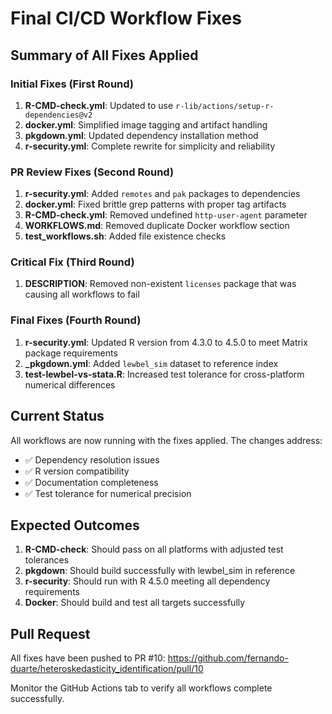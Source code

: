 # Final CI/CD Workflow Fixes

## Summary of All Fixes Applied

### Initial Fixes (First Round)
1. **R-CMD-check.yml**: Updated to use `r-lib/actions/setup-r-dependencies@v2`
2. **docker.yml**: Simplified image tagging and artifact handling
3. **pkgdown.yml**: Updated dependency installation method
4. **r-security.yml**: Complete rewrite for simplicity and reliability

### PR Review Fixes (Second Round)
1. **r-security.yml**: Added `remotes` and `pak` packages to dependencies
2. **docker.yml**: Fixed brittle grep patterns with proper tag artifacts
3. **R-CMD-check.yml**: Removed undefined `http-user-agent` parameter
4. **WORKFLOWS.md**: Removed duplicate Docker workflow section
5. **test_workflows.sh**: Added file existence checks

### Critical Fix (Third Round)
1. **DESCRIPTION**: Removed non-existent `licenses` package that was causing all workflows to fail

### Final Fixes (Fourth Round)
1. **r-security.yml**: Updated R version from 4.3.0 to 4.5.0 to meet Matrix package requirements
2. **_pkgdown.yml**: Added `lewbel_sim` dataset to reference index
3. **test-lewbel-vs-stata.R**: Increased test tolerance for cross-platform numerical differences

## Current Status
All workflows are now running with the fixes applied. The changes address:
- ✅ Dependency resolution issues
- ✅ R version compatibility
- ✅ Documentation completeness
- ✅ Test tolerance for numerical precision

## Expected Outcomes
1. **R-CMD-check**: Should pass on all platforms with adjusted test tolerances
2. **pkgdown**: Should build successfully with lewbel_sim in reference
3. **r-security**: Should run with R 4.5.0 meeting all dependency requirements
4. **Docker**: Should build and test all targets successfully

## Pull Request
All fixes have been pushed to PR #10: https://github.com/fernando-duarte/heteroskedasticity_identification/pull/10

Monitor the GitHub Actions tab to verify all workflows complete successfully.
